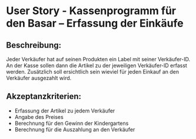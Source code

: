 # User Story - Kassenprogramm für den Basar – Erfassung der Einkäufe

## Beschreibung: 

Jeder Verkäufer hat auf seinen Produkten ein Label mit seiner Verkäufer-ID. 
An der Kasse sollen dann die Artikel zu der jeweiligen Verkäufer-ID erfasst werden. 
Zusätzlich soll ersichtlich sein wieviel für jeden Einkauf an den Verkäufer ausgezahlt wird.

## Akzeptanzkriterien:

- Erfassung der Artikel zu jedem Verkäufer
- Angabe des Preises
- Berechnung für den Gewinn der Kindergartens
- Berechnung für die Auszahlung an den Verkäufer


